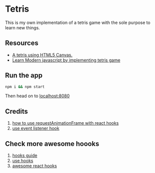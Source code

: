 # Tetris

This is my own implementation of a tetris game with the sole purpose to learn new things.

## Resources

- [A tetris using HTML5 Canvas.](https://github.com/CharlieGreenman/Html5Tetris)
- [Learn Modern javascript by implementing tetris game](https://medium.com/@michael.karen/learning-modern-javascript-with-tetris-92d532bcd057)

## Run the app

```sh
npm i && npm start
```

Then head on to [localhost:8080](localhost:8080)

## Credits

1. [how to use requestAnimationFrame with react hooks](https://css-tricks.com/using-requestanimationframe-with-react-hooks/)
2. [use event listener hook](https://usehooks.com/useEventListener/)

## Check more awesome hoooks

1. [hooks guide](https://hooks-guide.netlify.app/)
2. [use hooks](https://usehooks.com/)
3. [awesome react hooks](https://github.com/rehooks/awesome-react-hooks)
